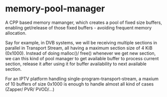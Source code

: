 # memory-pool-manager
A CPP based memory mamanger, which creates a pool of fixed size buffers, enabling get/release of those fixed buffers - avoiding frequent memory allocation.

Say for example, in DVB systems, we will be receiving multiple sections in parallel in Transport Stream, all having a maximum section size of 4 KiB (0x1000).
Instead of doing malloc()/ free() whenever we get new section, we can this kind of pool manager to get available buffer to process current section, release it after using it for buffer availability to next available section.

For an IPTV platform handling single-program-transport-stream, a maxium of 10 buffers of size 0x1000 is enough to handle almost all kind of cases (Zapper/ PVR/ PVOD/...)